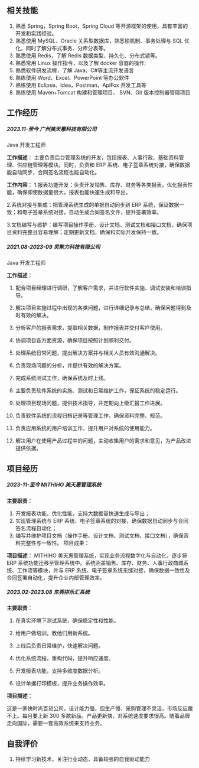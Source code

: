 ## 相关技能

1. 熟悉 Spring，Spring Boot，Spring Cloud 等开源框架的使用，具有丰富的开发和实践经验。
2. 熟悉使用 MySQL、Oracle 关系型数据库，熟悉锁机制、事务处理与 SQL 优化，同时了解分布式事务、分库分表等。
3. 熟悉使用 Redis，了解 Redis 数据类型、持久化、分布式锁等。
4. 熟悉常用 Linux 操作指令，以及了解 docker 容器的操作;
5. 熟悉软件研发流程，了解 Java、C#等主流开发语言
6. 熟练使用 Word、Excel、PowerPoint 等办公软件
7. 熟练使用 Eclipse、Idea，Postman，ApiFox 开发工具等
8. 熟练使用 Maven+Tomcat 构建和管理项目、 SVN、Git 版本控制器管理项目

## 工作经历

##### 2023.11-至今 广州美天惠科技有限公司

Java 开发工程师

**工作描述**：
主要负责后台管理系统的开发，包括报表、人事行政、基础资料管理、供应链管理等模块。同时，负责和 ERP 系统、电子签章系统对接，确保数据能自动同步，合同签名流程也能自动化。

**工作内容**： 1.报表功能开发：负责开发销售、库存、财务等各类报表，优化报表性能，确保即使数据量很大，报表也能快速生成和导出。

2.系统对接与集成：把管理系统生成的单据自动同步到 ERP 系统，保证数据一致；和电子签章系统对接，自动生成合同签名文件，提升签署效率。

3.文档编写与维护：编写项目操作手册、设计文档、测试文档和接口文档，确保项目资料完整且容易理解；定期更新文档，确保和实际开发保持一致。

##### 2021.08-2023-09 灵聚力科技有限公司

Java 开发工程师

**工作描述**：

1. 配合项目经理进行调研，了解客户需求，并进行软件实施、调试安装和培训指导。

2. 解决项目实施过程中出现的各类问题，进行详细记录与总结，确保问题得到及时有效的解决。

3. 分析客户的报表需求，提取相关数据，制作报表并交付客户使用。

4. 协调项目各方面资源，确保项目按照计划顺利交付。

5. 处理系统日常问题，提出解决方案并与相关人员有效沟通解决。

6. 负责现场问题的分析，并提供有效的解决方案。

7. 完成系统测试工作，确保系统及时上线。

8. 主要负责软件系统的实施、测试和日常维护工作，保证系统的稳定运行。

9. 处理项目现场问题，提供技术指导，并定期向上级汇报工作进展。

10. 负责软件系统的流程归档记录等管理工作，确保资料完整、规范。

11. 负责应用系统的用户培训工作，提升用户对系统的使用能力。

12. 解决用户在使用产品过程中的问题，主动收集用户的需求和意见，为产品改进提供依据。

## 项目经历

##### 2023-11-至今 MITHIHO 美天惠管理系统

**主要职责**：

1. 开发报表功能，优化性能，支持大数据量快速生成与导出；
2. 实现管理系统与 ERP 系统、电子签章系统的对接，确保数据自动同步与合同签名流程自动化；
3. 编写并维护项目文档（操作手册、设计文档、测试文档、接口文档），确保资料完整性与一致性。
   项目成果：

**项目描述**：
MITHIHO 美天惠管理系统，实现业务流程数字化与自动化，逐步将 ERP 系统功能迁移至管理系统中。系统涵盖销售、库存、财务、人事行政商城系统、工作流等模块，并与 ERP 系统、电子签章系统无缝对接，确保数据一致性及合同签署自动化，提升企业内部管理效率。

##### 2023.02-2023.08 东莞拼乐汇系统

**主要职责**：

1. 在真实环境下测试系统，确保稳定性和性能。

2. 给用户做培训，教他们用新系统。

3. 上线后负责日常维护，快速解决问题。
4. 优化系统流程，重构代码，提升响应速度。
5. 开发报表功能，支持多维度数据分析。
6. 设计单据打印模板，提升业务操作效率。

**项目描述**：

这是一家快时尚百货公司，设计能力强，但生产慢、采购管理不灵活，市场反应跟不上。每月要上新 300 多款新品，产品更新快，对系统速度要求很高。随着品牌走向国际，需要一套高效系统来支持业务。

## 自我评价

1. 持续学习新技术，关注行业动态，具备较强的自我驱动能力
